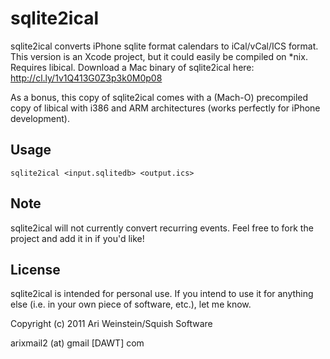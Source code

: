 # sqlite2ical
sqlite2ical converts iPhone sqlite format calendars to iCal/vCal/ICS format. This version is an Xcode project, but it could easily be compiled on *nix. Requires libical.
Download a Mac binary of sqlite2ical here: http://cl.ly/1v1Q413G0Z3p3k0M0p08

As a bonus, this copy of sqlite2ical comes with a (Mach-O) precompiled copy of libical with i386 and ARM architectures (works perfectly for iPhone development).

## Usage
```sqlite2ical <input.sqlitedb> <output.ics>```

## Note
sqlite2ical will not currently convert recurring events. Feel free to fork the project and add it in if you'd like!

## License
sqlite2ical is intended for personal use. If you intend to use it for anything else (i.e. in your own piece of software, etc.), let me know.

Copyright (c) 2011 Ari Weinstein/Squish Software

arixmail2 (at) gmail [DAWT] com
